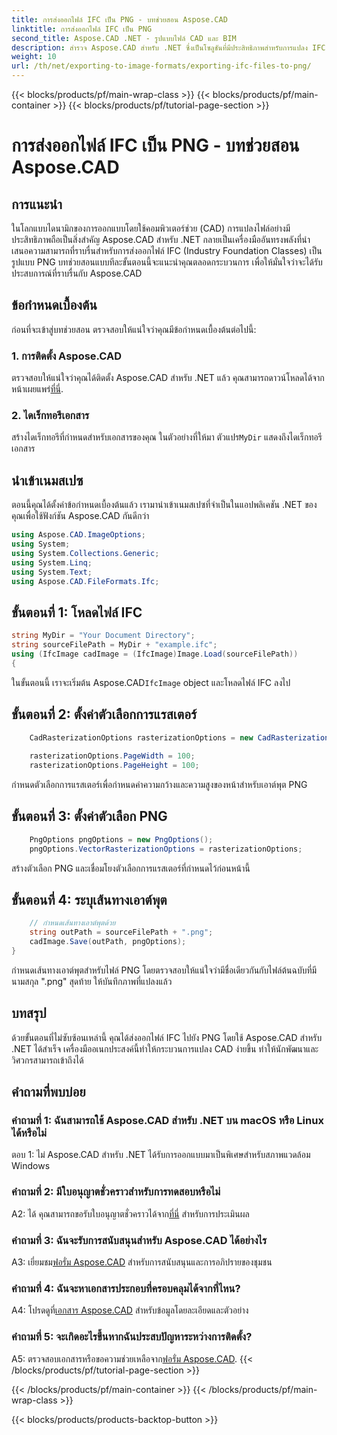 ```yaml
---
title: การส่งออกไฟล์ IFC เป็น PNG - บทช่วยสอน Aspose.CAD
linktitle: การส่งออกไฟล์ IFC เป็น PNG
second_title: Aspose.CAD .NET - รูปแบบไฟล์ CAD และ BIM
description: สำรวจ Aspose.CAD สำหรับ .NET ซึ่งเป็นโซลูชันที่มีประสิทธิภาพสำหรับการแปลง IFC เป็น PNG ได้อย่างราบรื่น ดาวน์โหลดตอนนี้เพื่อการประมวลผลไฟล์ CAD ที่มีประสิทธิภาพ
weight: 10
url: /th/net/exporting-to-image-formats/exporting-ifc-files-to-png/
---
```


{{< blocks/products/pf/main-wrap-class >}}
{{< blocks/products/pf/main-container >}}
{{< blocks/products/pf/tutorial-page-section >}}

# การส่งออกไฟล์ IFC เป็น PNG - บทช่วยสอน Aspose.CAD

## การแนะนำ

ในโลกแบบไดนามิกของการออกแบบโดยใช้คอมพิวเตอร์ช่วย (CAD) การแปลงไฟล์อย่างมีประสิทธิภาพถือเป็นสิ่งสำคัญ Aspose.CAD สำหรับ .NET กลายเป็นเครื่องมืออันทรงพลังที่นำเสนอความสามารถที่ราบรื่นสำหรับการส่งออกไฟล์ IFC (Industry Foundation Classes) เป็นรูปแบบ PNG บทช่วยสอนแบบทีละขั้นตอนนี้จะแนะนำคุณตลอดกระบวนการ เพื่อให้มั่นใจว่าจะได้รับประสบการณ์ที่ราบรื่นกับ Aspose.CAD

## ข้อกำหนดเบื้องต้น

ก่อนที่จะเข้าสู่บทช่วยสอน ตรวจสอบให้แน่ใจว่าคุณมีข้อกำหนดเบื้องต้นต่อไปนี้:

### 1. การติดตั้ง Aspose.CAD

 ตรวจสอบให้แน่ใจว่าคุณได้ติดตั้ง Aspose.CAD สำหรับ .NET แล้ว คุณสามารถดาวน์โหลดได้จากหน้าเผยแพร่[ที่นี่](https://releases.aspose.com/cad/net/).

### 2. ไดเร็กทอรีเอกสาร

 สร้างไดเร็กทอรีที่กำหนดสำหรับเอกสารของคุณ ในตัวอย่างที่ให้มา ตัวแปร`MyDir` แสดงถึงไดเร็กทอรีเอกสาร

## นำเข้าเนมสเปซ

ตอนนี้คุณได้ตั้งค่าข้อกำหนดเบื้องต้นแล้ว เรามานำเข้าเนมสเปซที่จำเป็นในแอปพลิเคชัน .NET ของคุณเพื่อใช้ฟังก์ชัน Aspose.CAD กันดีกว่า

```csharp
using Aspose.CAD.ImageOptions;
using System;
using System.Collections.Generic;
using System.Linq;
using System.Text;
using Aspose.CAD.FileFormats.Ifc;
```

## ขั้นตอนที่ 1: โหลดไฟล์ IFC

```csharp
string MyDir = "Your Document Directory";
string sourceFilePath = MyDir + "example.ifc";
using (IfcImage cadImage = (IfcImage)Image.Load(sourceFilePath))
{
```

 ในขั้นตอนนี้ เราจะเริ่มต้น Aspose.CAD`IfcImage` object และโหลดไฟล์ IFC ลงไป

## ขั้นตอนที่ 2: ตั้งค่าตัวเลือกการแรสเตอร์

```csharp
    CadRasterizationOptions rasterizationOptions = new CadRasterizationOptions();
   
    rasterizationOptions.PageWidth = 100;
    rasterizationOptions.PageHeight = 100;
```

กำหนดตัวเลือกการแรสเตอร์เพื่อกำหนดค่าความกว้างและความสูงของหน้าสำหรับเอาต์พุต PNG

## ขั้นตอนที่ 3: ตั้งค่าตัวเลือก PNG

```csharp
    PngOptions pngOptions = new PngOptions();
    pngOptions.VectorRasterizationOptions = rasterizationOptions;
```

สร้างตัวเลือก PNG และเชื่อมโยงตัวเลือกการแรสเตอร์ที่กำหนดไว้ก่อนหน้านี้

## ขั้นตอนที่ 4: ระบุเส้นทางเอาต์พุต

```csharp
    // กำหนดเส้นทางเอาต์พุตด้วย
    string outPath = sourceFilePath + ".png";
    cadImage.Save(outPath, pngOptions);
}
```

กำหนดเส้นทางเอาต์พุตสำหรับไฟล์ PNG โดยตรวจสอบให้แน่ใจว่ามีชื่อเดียวกันกับไฟล์ต้นฉบับที่มีนามสกุล ".png" สุดท้าย ให้บันทึกภาพที่แปลงแล้ว

## บทสรุป

ด้วยขั้นตอนที่ไม่ซับซ้อนเหล่านี้ คุณได้ส่งออกไฟล์ IFC ไปยัง PNG โดยใช้ Aspose.CAD สำหรับ .NET ได้สำเร็จ เครื่องมืออเนกประสงค์นี้ทำให้กระบวนการแปลง CAD ง่ายขึ้น ทำให้นักพัฒนาและวิศวกรสามารถเข้าถึงได้

## คำถามที่พบบ่อย

### คำถามที่ 1: ฉันสามารถใช้ Aspose.CAD สำหรับ .NET บน macOS หรือ Linux ได้หรือไม่

ตอบ 1: ไม่ Aspose.CAD สำหรับ .NET ได้รับการออกแบบมาเป็นพิเศษสำหรับสภาพแวดล้อม Windows

### คำถามที่ 2: มีใบอนุญาตชั่วคราวสำหรับการทดสอบหรือไม่

 A2: ได้ คุณสามารถขอรับใบอนุญาตชั่วคราวได้จาก[ที่นี่](https://purchase.aspose.com/temporary-license/) สำหรับการประเมินผล

### คำถามที่ 3: ฉันจะรับการสนับสนุนสำหรับ Aspose.CAD ได้อย่างไร

 A3: เยี่ยมชม[ฟอรั่ม Aspose.CAD](https://forum.aspose.com/c/cad/19) สำหรับการสนับสนุนและการอภิปรายของชุมชน

### คำถามที่ 4: ฉันจะหาเอกสารประกอบที่ครอบคลุมได้จากที่ไหน?

 A4: โปรดดูที่[เอกสาร Aspose.CAD](https://reference.aspose.com/cad/net/) สำหรับข้อมูลโดยละเอียดและตัวอย่าง

### คำถามที่ 5: จะเกิดอะไรขึ้นหากฉันประสบปัญหาระหว่างการติดตั้ง?

 A5: ตรวจสอบเอกสารหรือขอความช่วยเหลือจาก[ฟอรั่ม Aspose.CAD](https://forum.aspose.com/c/cad/19).
{{< /blocks/products/pf/tutorial-page-section >}}

{{< /blocks/products/pf/main-container >}}
{{< /blocks/products/pf/main-wrap-class >}}

{{< blocks/products/products-backtop-button >}}
